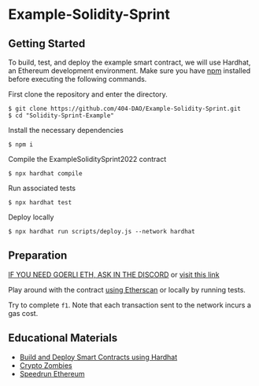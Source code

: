 # Example-Solidity-Sprint

## Getting Started

To build, test, and deploy the example smart contract, we will use Hardhat, an Ethereum development environment. Make sure you have [npm](https://nodejs.org/en/download/) installed before executing the following commands.

First clone the repository and enter the directory.
```
$ git clone https://github.com/404-DAO/Example-Solidity-Sprint.git
$ cd "Solidity-Sprint-Example"
```

Install the necessary dependencies
```
$ npm i
```

Compile the ExampleSoliditySprint2022 contract
```
$ npx hardhat compile
```

Run associated tests
```
$ npx hardhat test
```

Deploy locally
```
$ npx hardhat run scripts/deploy.js --network hardhat
```

## Preparation

[IF YOU NEED GOERLI ETH, ASK IN THE DISCORD](https://discord.gg/G7ZV5kFmd2) or [visit this link](https://goerlifaucet.com/)

Play around with the contract [using Etherscan](https://goerli.etherscan.io/address/0xcfd9741867bad2f94c8bfb91518066436cbe6a20#writeContract) or locally by running tests.

Try to complete `f1`. Note that each transaction sent to the network incurs a gas cost.



## Educational Materials

* [Build and Deploy Smart Contracts using Hardhat](https://www.youtube.com/watch?v=GBc3lBrXEBo&ab_channel=PatrickCollins)
* [Crypto Zombies](https://cryptozombies.io/)
* [Speedrun Ethereum](https://speedrunethereum.com/)
